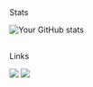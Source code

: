   ##
Stats

![Your GitHub stats](https://github-readme-stats.vercel.app/api?username=your_github_username&show_icons=true&theme=tokyonight)
        
     
</div>

  ##
Links
<div>
  <a href="https://www.linkedin.com/in/vinícius-gadioli-1bba3a258/" target="_blank"><img src="https://img.shields.io/badge/LinkedIn-0077B5?style=for-the-badge&logo=linkedin&logoColor=white" target="_blank"></a> 
  <a href="mailto:viniciusgadioli2@gmail.com"><img src="https://img.shields.io/badge/Gmail-D14836?style=for-the-badge&logo=gmail&logoColor=white" target="_blank"></a>
</div>

